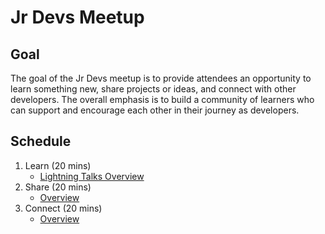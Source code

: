 # Jr Devs Meetup

## Goal
The goal of the Jr Devs meetup is to provide attendees an opportunity to learn something new, share projects or ideas, and connect with other developers. The overall emphasis is to build a community of learners who can support and encourage each other in their journey as developers.

## Schedule
1) Learn (20 mins)
   - [Lightning Talks Overview](https://github.com/SeanMcP/meetup/blob/master/docs/lightning-talks.md)
2) Share (20 mins)
   - [Overview](https://github.com/SeanMcP/meetup/blob/master/docs/share.md)
3) Connect (20 mins)
   - [Overview](https://github.com/SeanMcP/meetup/blob/master/docs/connect.md)
